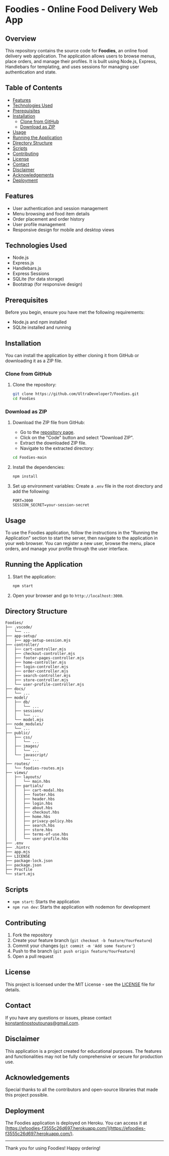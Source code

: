 # Foodies - Online Food Delivery Web App

## Overview
This repository contains the source code for **Foodies**, an online food delivery web application. The application allows users to browse menus, place orders, and manage their profiles. It is built using Node.js, Express, Handlebars for templating, and uses sessions for managing user authentication and state.

## Table of Contents
- [Features](#features)
- [Technologies Used](#technologies-used)
- [Prerequisites](#prerequisites)
- [Installation](#installation)
  - [Clone from GitHub](#clone-from-github)
  - [Download as ZIP](#download-as-zip)
- [Usage](#usage)
- [Running the Application](#running-the-application)
- [Directory Structure](#directory-structure)
- [Scripts](#scripts)
- [Contributing](#contributing)
- [License](#license)
- [Contact](#contact)
- [Disclaimer](#disclaimer)
- [Acknowledgements](#acknowledgements)
- [Deployment](#deployment)

## Features
- User authentication and session management
- Menu browsing and food item details
- Order placement and order history
- User profile management
- Responsive design for mobile and desktop views

## Technologies Used
- Node.js
- Express.js
- Handlebars.js
- Express Sessions
- SQLite (for data storage)
- Bootstrap (for responsive design)

## Prerequisites
Before you begin, ensure you have met the following requirements:
- Node.js and npm installed
- SQLite installed and running

## Installation
You can install the application by either cloning it from GitHub or downloading it as a ZIP file.

### Clone from GitHub
1. Clone the repository:
    ```bash
    git clone https://github.com/UltraDeveloper7/Foodies.git
    cd Foodies
    ```

### Download as ZIP
1. Download the ZIP file from GitHub:
    - Go to the [repository page](https://github.com/UltraDeveloper7/Foodies).
    - Click on the "Code" button and select "Download ZIP".
    - Extract the downloaded ZIP file.
    - Navigate to the extracted directory:
    ```bash
    cd Foodies-main
    ```

2. Install the dependencies:
    ```bash
    npm install
    ```

3. Set up environment variables:
    Create a `.env` file in the root directory and add the following:
    ```plaintext
    PORT=3000
    SESSION_SECRET=your-session-secret
    ```

## Usage
To use the Foodies application, follow the instructions in the "Running the Application" section to start the server, then navigate to the application in your web browser. You can register a new user, browse the menu, place orders, and manage your profile through the user interface.

## Running the Application
1. Start the application:
    ```bash
    npm start
    ```

2. Open your browser and go to `http://localhost:3000`.

## Directory Structure
```
Foodies/
├── .vscode/
│   └── ...
├── app-setup/
│   ├── app-setup-session.mjs
├── controller/
│   ├── cart-controller.mjs
│   ├── checkout-controller.mjs
│   ├── footer-pages-controller.mjs
│   ├── home-controller.mjs
│   ├── login-controller.mjs
│   ├── order-controller.mjs
│   ├── search-controller.mjs
│   ├── store-controller.mjs
│   └── user-profile-controller.mjs
├── docs/
│   └── ...
├── model/
│   ├── db/
│   │   └── ...
│   ├── sessions/
│   │   └── ...
│   └── model.mjs
├── node_modules/
│   └── ...
├── public/
│   ├── css/
│   │   └── ...
│   ├── images/
│   │   └── ...
│   └── javascript/
│       └── ...
├── routes/
│   └── foodies-routes.mjs
├── views/
│   ├── layouts/
│   │   └── main.hbs
│   ├── partials/
│   │   ├── cart-modal.hbs
│   │   ├── footer.hbs
│   │   ├── header.hbs
│   │   ├── login.hbs
│   │   ├── about.hbs
│   │   ├── checkout.hbs
│   │   ├── home.hbs
│   │   ├── privacy-policy.hbs
│   │   ├── search.hbs
│   │   ├── store.hbs
│   │   ├── terms-of-use.hbs
│   │   └── user-profile.hbs
├── .env
├── .hintrc
├── app.mjs
├── LICENSE
├── package-lock.json
├── package.json
├── Procfile
└── start.mjs
```

## Scripts
- `npm start`: Starts the application
- `npm run dev`: Starts the application with nodemon for development

## Contributing
1. Fork the repository
2. Create your feature branch (`git checkout -b feature/YourFeature`)
3. Commit your changes (`git commit -m 'Add some feature'`)
4. Push to the branch (`git push origin feature/YourFeature`)
5. Open a pull request

## License
This project is licensed under the MIT License - see the [LICENSE](LICENSE) file for details.

## Contact
If you have any questions or issues, please contact [konstantinostoutounas@gmail.com](mailto:konstantinostoutounas@gmail.com).

## Disclaimer
This application is a project created for educational purposes. The features and functionalities may not be fully comprehensive or secure for production use.

## Acknowledgements
Special thanks to all the contributors and open-source libraries that made this project possible.

## Deployment
The Foodies application is deployed on Heroku. You can access it at [https://efoodies-f3555c26d697.herokuapp.com/](https://efoodies-f3555c26d697.herokuapp.com/).

---

Thank you for using Foodies! Happy ordering!
